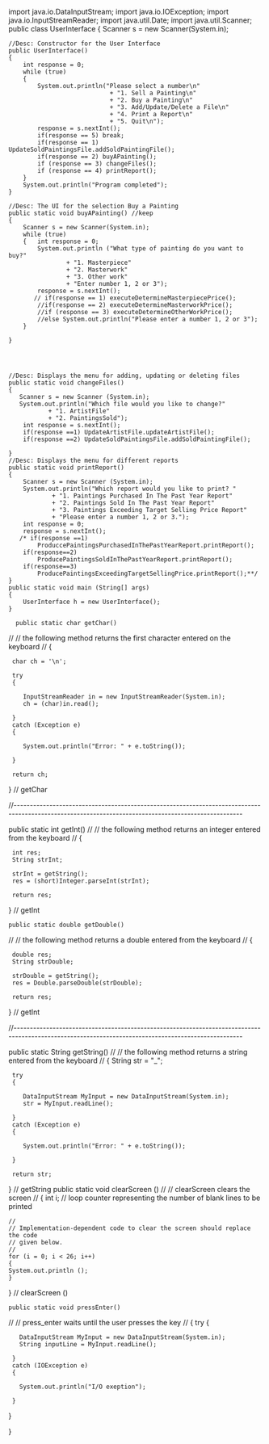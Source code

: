 import java.io.DataInputStream;
import java.io.IOException;
import java.io.InputStreamReader;
import java.util.Date;
import java.util.Scanner;
public class UserInterface 
{
    Scanner s = new Scanner(System.in);

	//Desc: Constructor for the User Interface
    public UserInterface()
	{
		int response = 0;
		while (true)
		{
			System.out.println("Please select a number\n"
                                + "1. Sell a Painting\n"
                                + "2. Buy a Painting\n"
                                + "3. Add/Update/Delete a File\n"
                                + "4. Print a Report\n"
                                + "5. Quit\n");
			response = s.nextInt();
			if(response == 5) break;
			if(response == 1) UpdateSoldPaintingsFile.addSoldPaintingFile();
			if(response == 2) buyAPainting();
			if (response == 3) changeFiles();
			if (response == 4) printReport();
		}
		System.out.println("Program completed");
	}
    
    //Desc: The UI for the selection Buy a Painting
    public static void buyAPainting() //keep
    {
        Scanner s = new Scanner(System.in);
        while (true)
        {   int response = 0;
            System.out.println ("What type of painting do you want to buy?"
                    + "1. Masterpiece"
                    + "2. Masterwork"
                    + "3. Other work"
                    + "Enter number 1, 2 or 3");
            response = s.nextInt();
           // if(response == 1) executeDetermineMasterpiecePrice();
            //if(response == 2) executeDetermineMasterworkPrice();
            //if (response == 3) executeDetermineOtherWorkPrice();
            //else System.out.println("Please enter a number 1, 2 or 3");
        }
        
    }

    
   

    //Desc: Displays the menu for adding, updating or deleting files
    public static void changeFiles()
    {  
       Scanner s = new Scanner (System.in);
       System.out.println("Which file would you like to change?"
               + "1. ArtistFile"
               + "2. PaintingsSold");
        int response = s.nextInt();
        if(response ==1) UpdateArtistFile.updateArtistFile();
        if(response ==2) UpdateSoldPaintingsFile.addSoldPaintingFile();

    }
    //Desc: Displays the menu for different reports
    public static void printReport()
    {
        Scanner s = new Scanner (System.in);
        System.out.println("Which report would you like to print? "
                + "1. Paintings Purchased In The Past Year Report"
                + "2. Paintings Sold In The Past Year Report"
                + "3. Paintings Exceeding Target Selling Price Report"
                + "Please enter a number 1, 2 or 3.");
        int response = 0;
        response = s.nextInt();
       /* if(response ==1)
            ProduccePaintingsPurchasedInThePastYearReport.printReport();
        if(response==2)
            ProducePaintingsSoldInThePastYearReport.printReport();
        if(response==3)
            ProducePaintingsExceedingTargetSellingPrice.printReport();**/
    }
    public static void main (String[] args)
    {
        UserInterface h = new UserInterface();
    }
    
      public static char getChar()
  //
  // the following method returns the first character entered on the keyboard
  //
  {

     char ch = '\n';

     try
     {

        InputStreamReader in = new InputStreamReader(System.in);
        ch = (char)in.read();

     }
     catch (Exception e)
     {

        System.out.println("Error: " + e.toString());

     }

     return ch;

  }  // getChar

//----------------------------------------------------------------------------------------------------------------------------------------------------

  public static int getInt()
  //
  // the following method returns an integer entered from the keyboard
  //
  {

     int res;
     String strInt;

     strInt = getString();
     res = (short)Integer.parseInt(strInt);

     return res;

  } // getInt
  
  
    public static double getDouble()
  //
  // the following method returns a double entered from the keyboard
  //
  {

     double res;
     String strDouble;

     strDouble = getString();
     res = Double.parseDouble(strDouble);

     return res;

  } // getInt

//----------------------------------------------------------------------------------------------------------------------------------------------------

  public static String getString()
  //
  // the following method returns a string entered from the keyboard
  //
  {
     String str = "_";

     try
     {

        DataInputStream MyInput = new DataInputStream(System.in);
        str = MyInput.readLine();

     }
     catch (Exception e)
     {

        System.out.println("Error: " + e.toString());

     }

     return str;

  }  // getString
  public static void clearScreen ()
  //
  // clearScreen clears the screen
  //
  {
    int	i;		// loop counter representing the number of blank lines to be printed

    //
    // Implementation-dependent code to clear the screen should replace the code
    // given below.
    //
    for (i = 0; i < 26; i++)
    {
	System.out.println ();
    }

  }  // clearScreen ()
  
    public static void pressEnter()
  //
  // press_enter waits until the user presses the <enter> key
  //
  {
     try
     {

       DataInputStream MyInput = new DataInputStream(System.in);
       String inputLine = MyInput.readLine();

     }
     catch (IOException e)
     {

       System.out.println("I/O exeption");

     }

  }
  
}
